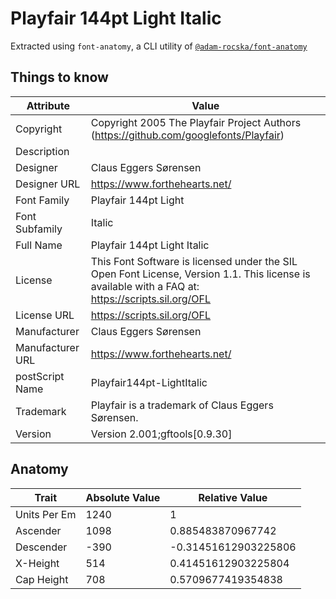 # Playfair 144pt Light Italic

Extracted using `font-anatomy`, a CLI utility of
[`@adam-rocska/font-anatomy`](https://github.com/adam-rocska/font-anatomy)

## Things to know

| Attribute        | Value                                                                                                                                             |
| ---------------- | ------------------------------------------------------------------------------------------------------------------------------------------------- |
| Copyright        | Copyright 2005 The Playfair Project Authors (https://github.com/googlefonts/Playfair)                                                             |
| Description      |                                                                                                                                                   |
| Designer         | Claus Eggers Sørensen                                                                                                                             |
| Designer URL     | https://www.forthehearts.net/                                                                                                                     |
| Font Family      | Playfair 144pt Light                                                                                                                              |
| Font Subfamily   | Italic                                                                                                                                            |
| Full Name        | Playfair 144pt Light Italic                                                                                                                       |
| License          | This Font Software is licensed under the SIL Open Font License, Version 1.1. This license is available with a FAQ at: https://scripts.sil.org/OFL |
| License URL      | https://scripts.sil.org/OFL                                                                                                                       |
| Manufacturer     | Claus Eggers Sørensen                                                                                                                             |
| Manufacturer URL | https://www.forthehearts.net/                                                                                                                     |
| postScript Name  | Playfair144pt-LightItalic                                                                                                                         |
| Trademark        | Playfair is a trademark of Claus Eggers Sørensen.                                                                                                 |
| Version          | Version 2.001;gftools[0.9.30]                                                                                                                     |

## Anatomy

| Trait        | Absolute Value | Relative Value       |
| ------------ | -------------- | -------------------- |
| Units Per Em | 1240           | 1                    |
| Ascender     | 1098           | 0.885483870967742    |
| Descender    | -390           | -0.31451612903225806 |
| X-Height     | 514            | 0.41451612903225804  |
| Cap Height   | 708            | 0.5709677419354838   |
